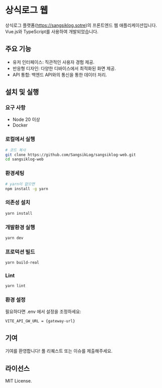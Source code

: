 # 상식로그 웹

상식로그 플랫폼(https://sangsiklog.sotre)의 프론트엔드 웹 애플리케이션입니다.\
Vue.js와 TypeScript를 사용하여 개발되었습니다.

## 주요 기능
- 유저 인터페이스: 직관적인 사용자 경험 제공.
- 반응형 디자인: 다양한 디바이스에서 최적화된 화면 제공.
- API 통합: 백엔드 API와의 통신을 통한 데이터 처리.

## 설치 및 실행

### 요구 사항
- Node 20 이상
- Docker

### 로컬에서 실행

```bash
# 코드 복사
git clone https://github.com/SangsikLog/sangsiklog-web.git
cd sangsiklog-web
```

### 환경세팅
```bash
# yarn이 없으면 
npm install -g yarn 
```

### 의존성 설치
```bash
yarn install
```

### 개발환경 실행
```bash
yarn dev
```

### 프로덕션 빌드
```bash
yarn build-real
```

### Lint
```bash
yarn lint
```

### 환경 설정
필요하다면 .env 에서 설정을 조정하세요:

```
VITE_API_GW_URL = {gateway-url}
```

## 기여
기여를 환영합니다! 풀 리퀘스트 또는 이슈를 제출해주세요.

## 라이선스
MIT License.